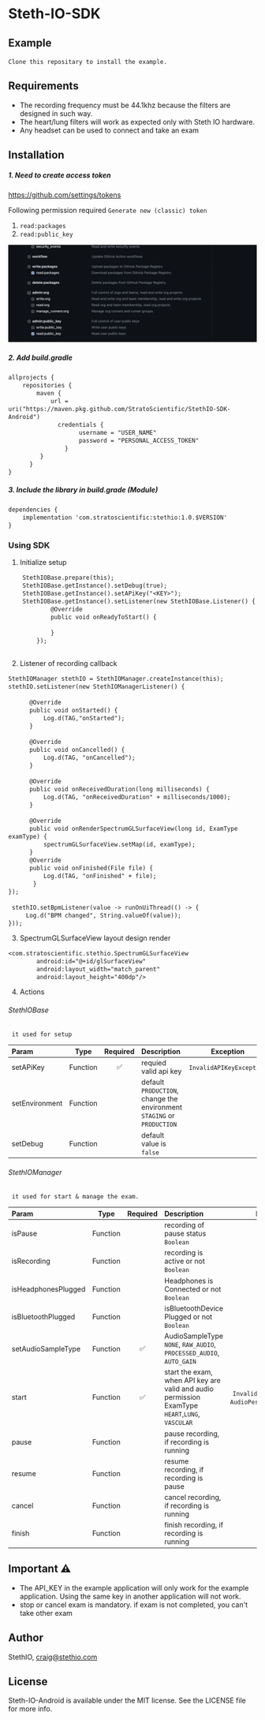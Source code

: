 Steth-IO-SDK
=======

## Example
	Clone this repositary to install the example.

## Requirements
- The recording frequency must be 44.1khz because the filters are designed in such way.
- The heart/lung filters will work as expected only with Steth IO hardware.
- Any headset can be used to connect and take an exam

## Installation

##### 1. Need to create access token 
https://github.com/settings/tokens

Following permission required `Generate new (classic) token`

1. `read:packages`
2. `read:public_key`

![screenshot](./screenshot/access-token-permission.png)




##### 2. Add build.gradle


```
allprojects {
    repositories {
        maven {
            url = uri("https://maven.pkg.github.com/StratoScientific/StethIO-SDK-Android")
              credentials {
                    username = "USER_NAME"
                    password = "PERSONAL_ACCESS_TOKEN"
                }
         }
      }
}
```

##### 3. Include the library in **build.grade** (Module)

```
dependencies {
    implementation 'com.stratoscientific:stethio:1.0.$VERSION'
}
```

### Using SDK

1. Initialize setup
```
    StethIOBase.prepare(this);
    StethIOBase.getInstance().setDebug(true);
    StethIOBase.getInstance().setAPiKey("<KEY>");
    StethIOBase.getInstance().setListener(new StethIOBase.Listener() {
            @Override
            public void onReadyToStart() {

            }
        });
            
```
2. Listener of recording callback
```
StethIOManager stethIO = StethIOManager.createInstance(this);
stethIO.setListener(new StethIOManagerListener() {

      @Override
      public void onStarted() {
          Log.d(TAG,"onStarted");
      }

      @Override
      public void onCancelled() {
          Log.d(TAG, "onCancelled");
      }

      @Override
      public void onReceivedDuration(long milliseconds) {
          Log.d(TAG, "onReceivedDuration" + milliseconds/1000);
      }

      @Override
      public void onRenderSpectrumGLSurfaceView(long id, ExamType examType) {
          spectrumGLSurfaceView.setMap(id, examType);
      }
      @Override
      public void onFinished(File file) {
          Log.d(TAG, "onFinished" + file);
       }
});

 stethIO.setBpmListener(value -> runOnUiThread(() -> {
     Log.d("BPM changed", String.valueOf(value));
}));
```
3. SpectrumGLSurfaceView layout design render
```
<com.stratoscientific.stethio.SpectrumGLSurfaceView
        android:id="@+id/glSurfaceView"
        android:layout_width="match_parent"
        android:layout_height="400dp"/>
```
4. Actions

###### StethIOBase 

     it used for setup

|Param |   Type    | Required   | Description  | Exception
|:--- | --- | :---:| :--- | :---:|
|setAPiKey| Function|✅|requied valid api key| `InvalidAPIKeyException`
|setEnvironment| Function | | default `PRODUCTION`, change the environment `STAGING` or `PRODUCTION`|
|setDebug| Function ||default value is `false`|

######  StethIOManager

     it used for start & manage the exam.

|Param |   Type    | Required   | Description  | Exception
|:--- | --- | :---:| :--- | :---:|
|isPause| Function | | recording of pause status `Boolean`|
|isRecording| Function | | recording is active or not `Boolean`|
|isHeadphonesPlugged| Function | | Headphones is Connected or not  `Boolean`|
|isBluetoothPlugged| Function | | isBluetoothDevice Plugged  or not `Boolean`|
|setAudioSampleType| Function |✅| AudioSampleType `NONE`, `RAW_AUDIO`, `PROCESSED_AUDIO`, `AUTO_GAIN`|
|start| Function |✅|start the exam, when API key are valid and audio permission ExamType  `HEART`,`LUNG`, `VASCULAR` |`InvalidAPIKeyException`, `AudioPermissionException`
|pause| Function | | pause  recording, if recording is running|
|resume| Function | | resume  recording, if recording is pause|
|cancel| Function | | cancel  recording, if recording is running|
|finish| Function | | finish  recording, if recording is running|

## Important ⚠️
 * The API_KEY in the example application will only work for the example application. Using the same key in another application will not work.
 * stop or cancel exam is mandatory.  if exam is not completed, you can't take other exam

## Author
StethIO, craig@stethio.com

## License
Steth-IO-Android is available under the MIT license. See the LICENSE file for more info.

